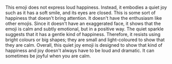 This emoji does not express loud happiness. Instead, it embodies a quiet joy such as it has a soft smile, and its eyes are closed. This is some sort of happiness that doesn't bring attention. It doesn't have the enthusiasm like other emojis. Since it doesn't have an exaggerated face, it shows that the emoji is calm and subtly emotional, but in a positive way. The quiet sparkle suggests that it has a gentle kind of happiness. Therefore, it resists using bright colours or big shapes; they are small and light-coloured to show that they are calm. Overall, this quiet joy emoji is designed to show that kind of happiness and joy doesn't always have to be loud and dramatic. It can sometimes be joyful when you are calm.